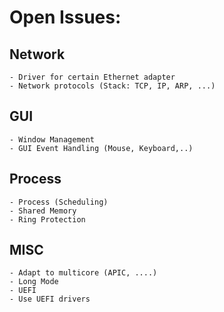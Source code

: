# Open Issues:

## Network
    - Driver for certain Ethernet adapter
    - Network protocols (Stack: TCP, IP, ARP, ...)

## GUI
    - Window Management
    - GUI Event Handling (Mouse, Keyboard,..)

## Process
    - Process (Scheduling)
    - Shared Memory
    - Ring Protection

## MISC
    - Adapt to multicore (APIC, ....)
    - Long Mode
    - UEFI
    - Use UEFI drivers
